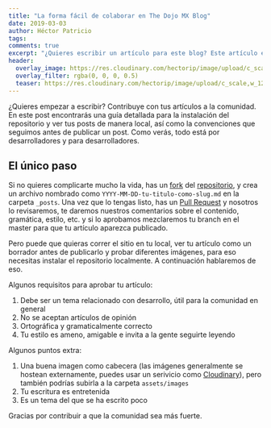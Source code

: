 ```yaml
---
title: "La forma fácil de colaborar en The Dojo MX Blog"
date: 2019-03-03
author: Héctor Patricio
tags:
comments: true
excerpt: "¿Quieres escribir un artículo para este blog? Este artículo explica la manera más sencilla."
header:
  overlay_image: https://res.cloudinary.com/hectorip/image/upload/c_scale,w_1200/v1551246660/camille-orgel-58391-unsplash_jvqz1c.jpg
  overlay_filter: rgba(0, 0, 0, 0.5)
  teaser: https://res.cloudinary.com/hectorip/image/upload/c_scale,w_1200/v1551246660/camille-orgel-58391-unsplash_jvqz1c.jpg
---
```


¿Quieres empezar a escribir? Contribuye con tus artículos a la comunidad. En este post encontrarás una guía detallada para la instalación del repositorio y ver tus posts de manera local, así como la convenciones que seguimos antes de publicar un post.
Como verás, todo está por desarrolladores y para desarrolladores.


## El único paso

Si no quieres complicarte mucho la vida, has un [fork](https://help.github.com/en/articles/fork-a-repo) del [repositorio](https://github.com/TheDojoMX/TheDojoMXBlog), y crea un archivo nombrado como `YYYY-MM-DD-tu-titulo-como-slug.md` en la carpeta `_posts`. Una vez que lo tengas listo, has un [Pull Request](https://github.com/AeroPython/PyFME/wiki/Tutorial-paso-a-paso:-contribuyendo-a-un-pull-request) y nosotros lo revisaremos, te daremos nuestros comentarios sobre el contenido, gramática, estilo, etc. y si lo aprobamos mezclaremos tu branch en el master para que tu artículo aparezca publicado.

Pero puede que quieras correr el sitio en tu local, ver tu artículo como un borrador antes de publicarlo y probar diferentes imágenes, para eso necesitas instalar el repositorio localmente. A continuación hablaremos de eso.

Algunos requisitos para aprobar tu artículo:

1. Debe ser un tema relacionado con desarrollo, útil para la comunidad en general
2. No se aceptan artículos de opinión
3. Ortográfica y gramaticalmente correcto
4. Tu estilo es ameno, amigable e invita a la gente seguirte leyendo

Algunos puntos extra:

1. Una buena imagen como cabecera (las imágenes generalmente se hostean externamente, puedes usar un serivicio como [Cloudinary](https://cloudinary.com/)), pero también podrías subirla a la carpeta `assets/images`
2. Tu escritura es entretenida
3. Es un tema del que se ha escrito poco

Gracias por contribuir a que la comunidad sea más fuerte.